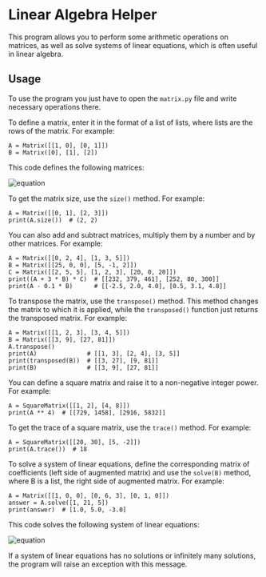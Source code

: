 # Linear Algebra Helper
This program allows you to perform some arithmetic operations on matrices, as well as solve systems of linear equations, which is often useful in linear algebra.

Usage
---
To use the program you just have to open the `matrix.py` file and write necessary operations there.

To define a matrix, enter it in the format of a list of lists, where lists are the rows of the matrix. For example:
```
A = Matrix([[1, 0], [0, 1]])
B = Matrix([0], [1], [2])
```
This code defines the following matrices:

![equation](https://i.ibb.co/HdDWj5Y/1.gif)

To get the matrix size, use the `size()` method. For example:
```
A = Matrix([[0, 1], [2, 3]])
print(A.size())  # (2, 2)
```

You can also add and subtract matrices, multiply them by a number and by other matrices. For example:
```
A = Matrix([[0, 2, 4], [1, 3, 5]])
B = Matrix([[25, 0, 0], [5, -1, 2]])
C = Matrix([[2, 5, 5], [1, 2, 3], [20, 0, 20]])
print((A + 3 * B) * C)  # [[232, 379, 461], [252, 80, 300]]
print(A - 0.1 * B)      # [[-2.5, 2.0, 4.0], [0.5, 3.1, 4.8]]
```

To transpose the matrix, use the `transpose()` method. This method changes the matrix to which it is applied, while the `transposed()` function just returns the transposed matrix. For example:
```
A = Matrix([[1, 2, 3], [3, 4, 5]])
B = Matrix([[3, 9], [27, 81]])
A.transpose()
print(A)              # [[1, 3], [2, 4], [3, 5]]
print(transposed(B))  # [[3, 27], [9, 81]]
print(B)              # [[3, 9], [27, 81]]
```

You can define a square matrix and raise it to a non-negative integer power. For example:
```
A = SquareMatrix([[1, 2], [4, 8]])
print(A ** 4)  # [[729, 1458], [2916, 5832]]
```

To get the trace of a square matrix, use the `trace()` method. For example:
```
A = SquareMatrix([[20, 30], [5, -2]])
print(A.trace())  # 18
```

To solve a system of linear equations, define the corresponding matrix of coefficients (left side of augmented matrix) and use the `solve(B)` method, where B is a list, the right side of augmented matrix. For example:
```
A = Matrix([[1, 0, 0], [0, 6, 3], [0, 1, 0]])
answer = A.solve([1, 21, 5])
print(answer)  # [1.0, 5.0, -3.0]
```
This code solves the following system of linear equations:

![equation](https://i.ibb.co/187WYQK/2.gif)

If a system of linear equations has no solutions or infinitely many solutions, the program will raise an exception with this message.
